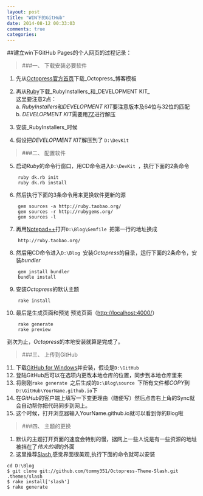 ```yaml
---
layout: post
title: "WIN下的GitHub"
date: 2014-08-12 00:33:03
comments: true
categories: 
---
```

##建立win下GitHub Pages的个人网页的过程记录：
>###一、 下载安装必要软件
1. 先从[Octopress官方首页][1]下载_Octopress_博客模板
2. 再从[Ruby][2]下载_RubyInstallers_和_DEVELOPMENT KIT_  
	这里要注意2点：  
	a. *RubyInstallers*和*DEVELOPMENT KIT*要注意版本及64位与32位的匹配  
	b. *DEVELOPMENT KIT*需要用[7Z][3]进行解压
3. 安装_RubyInstallers_时候  
   
4.  假设把*DEVELOPMENT KIT*解压到了 `D:\DevKit `
>###二、 配置软件
5.  启动*Ruby*的命令行窗口，用CD命令进入`D:\DevKit `，执行下面的2条命令
>
		ruby dk.rb init
		ruby dk.rb install
6. 然后执行下面的3条命令用来更换软件更新的源
>
		gem sources -a http://ruby.taobao.org/
		gem sources -r http://rubygems.org/
		gem sources -l
7. 再用[Notepad++][4]打开`D:\Blog\Gemfile `把第一行的地址换成
>
		http://ruby.taobao.org/
8. 然后用CD命令进入`D:\Blog `安装*Octopress*的目录，运行下面的2条命令，安装*bundler*
>
		gem install bundler
		bundle install
9. 安装*Octopress*的默认主题
>
		rake install
10. 最后是生成页面和预览 预览页面（[http://localhost:4000/][5]）
>
		rake generate
		rake preview
到次为止，*Octopress*的本地安装就算是完成了。
>###三、 上传到GitHub
11. 下载[GitHub for Windows][6]并安装，假设是`D:\GitHub`
12. 登陆GitHub后可以在选项内更改本地仓库的位置，同步到本地仓库里来
13. 将刚刚`rake generate `之后生成的`D:\Blog\source `下所有文件都*COPY*到`D:\GitHub\YourName.github.io`下
14. 在*GitHub*的客户端上填写一下变更理由（随便写）然后点击右上角的Sync就会自动帮你把代码同步到网上。
15. 这个时候，打开浏览器输入YourName.github.io就可以看到你的Blog啦
>###四、 主题的更换
1. 默认的主题打开页面的速度会特别的慢，据网上一些人说是有一些资源的地址被挡在了*伟大的墙*的外面
2. 这里推荐[Slash][7],感觉界面很美观,执行下面的命令就可以安装
>
	cd D:\Blog  
	$ git clone git://github.com/tommy351/Octopress-Theme-Slash.git .themes/slash  
	$ rake install['slash']  
	$ rake generate


[1]:http://octopress.org
[2]:http://rubyinstaller.org/downloads/
[3]:http://sparanoid.com/lab/7z/
[4]:http://www.notepad-plus-plus.org/
[5]:http://localhost:4000/
[6]:https://windows.github.com/
[7]:http://tommy351.github.io/Octopress-Theme-Slash/index_tw.html